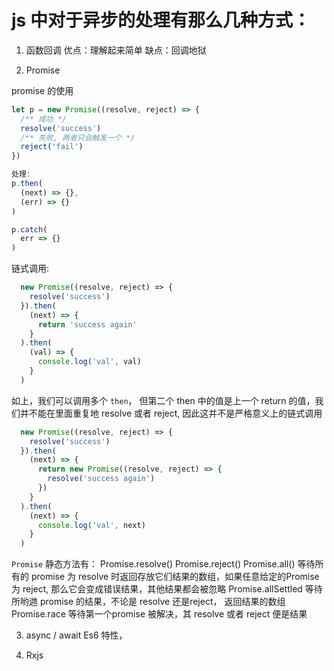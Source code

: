 # js 中对于异步的处理有那么几种方式：

1. 函数回调
  优点：理解起来简单
  缺点：回调地狱

2. Promise

  promise 的使用

  ```js
  let p = new Promise((resolve, reject) => {
    /** 成功 */
    resolve('success')
    /** 失败, 两者只会触发一个 */
    reject('fail')
  })

  处理:
  p.then(
    (next) => {},
    (err) => {}
  )

  p.catch(
    err => {}
  )
  ```

  链式调用:

  ```js
    new Promise((resolve, reject) => {
      resolve('success')
    }).then(
      (next) => {
        return 'success again'
      }
    ).then(
      (val) => {
        console.log('val', val)
      }
    )
  ```
  如上，我们可以调用多个 `then`， 但第二个 then 中的值是上一个 return 的值，我们并不能在里面重复地 resolve 或者 reject, 因此这并不是严格意义上的链式调用

  ```js
    new Promise((resolve, reject) => {
      resolve('success')
    }).then(
      (next) => {
        return new Promise((resolve, reject) => {
          resolve('success again')
        })
      }
    ).then(
      (next) => {
        console.log('val', next)
      }
    )
  ```

  `Promise` 静态方法有：
    Promise.resolve()
    Promise.reject()
    Promise.all() 等待所有的 promise 为 resolve 时返回存放它们结果的数组，如果任意给定的Promise 为 reject, 那么它会变成错误结果，其他结果都会被忽略
    Promise.allSettled 等待所哟逇 promise 的结果，不论是 resolve 还是reject， 返回结果的数组
    Promise.race 等待第一个promise 被解决，其 resolve 或者 reject 便是结果



3. async / await 
  Es6 特性，

4. Rxjs